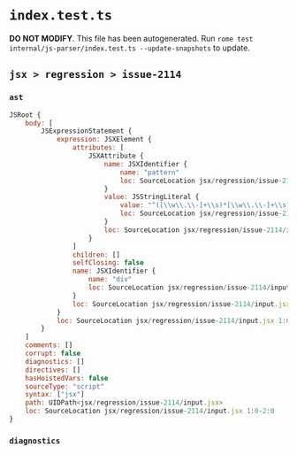 # `index.test.ts`

**DO NOT MODIFY**. This file has been autogenerated. Run `rome test internal/js-parser/index.test.ts --update-snapshots` to update.

## `jsx > regression > issue-2114`

### `ast`

```javascript
JSRoot {
	body: [
		JSExpressionStatement {
			expression: JSXElement {
				attributes: [
					JSXAttribute {
						name: JSXIdentifier {
							name: "pattern"
							loc: SourceLocation jsx/regression/issue-2114/input.jsx 1:5-1:12
						}
						value: JSStringLiteral {
							value: "^([\\w\\.\\-]+\\s)*[\\w\\.\\-]+\\s?$"
							loc: SourceLocation jsx/regression/issue-2114/input.jsx 1:13-1:43
						}
						loc: SourceLocation jsx/regression/issue-2114/input.jsx 1:5-1:43
					}
				]
				children: []
				selfClosing: false
				name: JSXIdentifier {
					name: "div"
					loc: SourceLocation jsx/regression/issue-2114/input.jsx 1:1-1:4
				}
				loc: SourceLocation jsx/regression/issue-2114/input.jsx 1:0-1:50
			}
			loc: SourceLocation jsx/regression/issue-2114/input.jsx 1:0-1:51
		}
	]
	comments: []
	corrupt: false
	diagnostics: []
	directives: []
	hasHoistedVars: false
	sourceType: "script"
	syntax: ["jsx"]
	path: UIDPath<jsx/regression/issue-2114/input.jsx>
	loc: SourceLocation jsx/regression/issue-2114/input.jsx 1:0-2:0
}
```

### `diagnostics`

```

```
